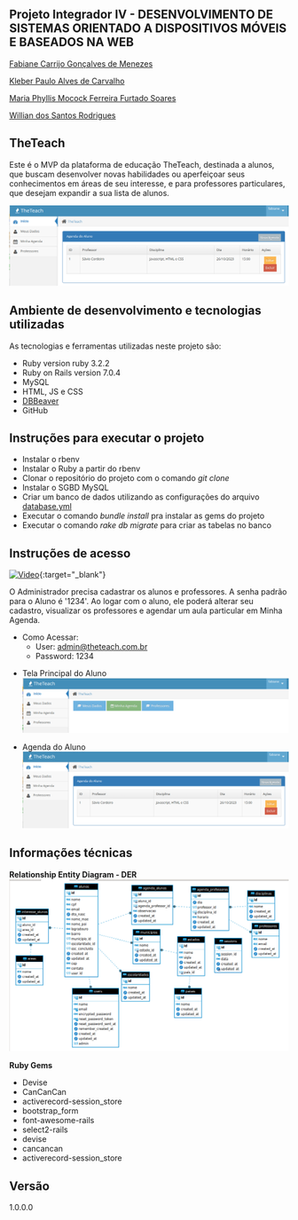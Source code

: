 ## Projeto Integrador IV - DESENVOLVIMENTO DE SISTEMAS ORIENTADO A DISPOSITIVOS MÓVEIS E BASEADOS NA WEB

[Fabiane Carrijo Gonçalves de Menezes](https://github.com/FCarrijo)

[Kleber Paulo Alves de Carvalho](https://github.com/Bildem7402)

[Maria Phyllis Mocock Ferreira Furtado Soares](https://github.com/mariaphyllis)

[Willian dos Santos Rodrigues](https://github.com/willianrdg)

## TheTeach

Este é o MVP da plataforma de educação TheTeach, destinada a alunos, que buscam desenvolver novas habilidades ou aperfeiçoar seus conhecimentos em áreas
de seu interesse, e para professores particulares, que desejam expandir a sua lista de alunos.

![Chat Preview](https://github.com/FCarrijo/the_teach/blob/master/public/tela_principal.png)

## Ambiente de desenvolvimento e tecnologias utilizadas

As tecnologias e ferramentas utilizadas neste projeto são:

* Ruby version ruby 3.2.2
* Ruby on Rails version 7.0.4
* MySQL
* HTML, JS e CSS
* [DBBeaver](https://dbeaver.io/download/)
* GitHub

## Instruções para executar o projeto

* Instalar o rbenv
* Instalar o Ruby a partir do rbenv
* Clonar o repositório do projeto com o comando *git clone*
* Instalar o SGBD MySQL
* Criar um banco de dados utilizando as configurações do arquivo [database.yml](config/database.yml)
* Executar o comando *bundle install* pra instalar as gems do projeto
* Executar o comando *rake db migrate* para criar as tabelas no banco

## Instruções de acesso

[![Video](https://img.youtube.com/vi/t3HOERBpH_8/hqdefault.jpg)](https://www.youtube.com/watch?v=t3HOERBpH_8){:target="_blank"}

O Administrador precisa cadastrar os alunos e professores. A senha padrão para o Aluno é '1234'. Ao logar com o aluno, ele poderá alterar seu cadastro, visualizar os professores e agendar um aula particular em Minha Agenda.

* Como Acessar:
    - User: admin@theteach.com.br
    - Password: 1234

- Tela Principal do Aluno
![Chat Preview](https://github.com/FCarrijo/the_teach/blob/master/public/principal_aluno.png)

- Agenda do Aluno
![Chat Preview](https://github.com/FCarrijo/the_teach/blob/master/public/tela_principal.png)

## Informações técnicas

**Relationship Entity Diagram - DER**
  ![Chat Preview](https://github.com/FCarrijo/the_teach/blob/master/public/DER.png)

**Ruby Gems**
* Devise
* CanCanCan
* activerecord-session_store
* bootstrap_form
* font-awesome-rails
* select2-rails
* devise
* cancancan
* activerecord-session_store

## Versão
1.0.0.0

